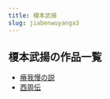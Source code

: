 ```yaml
---
title: 榎本武揚
slug: jiabenwuyanga3
---
```


## 榎本武揚の作品一覧

- [瘠我慢の説](jiwomannoshuo49)
- [西周伝](xizhouchuanaf)
